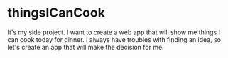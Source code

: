 # thingsICanCook
It's my side project. I want to create a web app that will show me things I can cook today for dinner. I always have troubles with finding an idea, so let's create an app that will make the decision for me.
